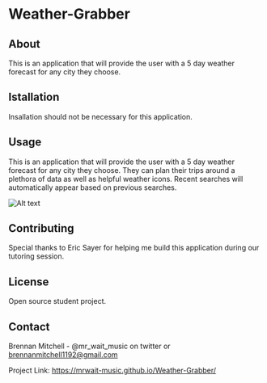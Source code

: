 # Weather-Grabber

## About
This is an application that will provide the user with a 5 day weather forecast for any city they choose.

## Istallation
Insallation should not be necessary for this application.

## Usage
This is an application that will provide the user with a 5 day weather forecast for any city they choose. They can plan their trips around a plethora of data as well as helpful weather icons. Recent searches will automatically appear based on previous searches.

![Alt text](<assets/Weather Grab.gif>)

## Contributing
Special thanks to Eric Sayer for helping me build this application during our tutoring session.
## License
Open source student project.
## Contact
Brennan Mitchell - @mr_wait_music on twitter or brennanmitchell1192@gmail.com

Project Link: https://mrwait-music.github.io/Weather-Grabber/

